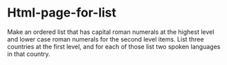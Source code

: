 # Html-page-for-list
Make an ordered list that has capital roman numerals at the highest level and lower case roman numerals for the second level items. List three countries at the first level, and for each of those list two spoken languages in that country.
